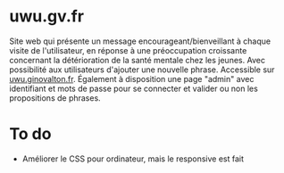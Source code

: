# uwu.gv.fr
Site web qui présente un message encourageant/bienveillant à chaque visite de l'utilisateur, en réponse à une préoccupation croissante concernant la détérioration de la santé mentale chez les jeunes. Avec possibilité aux utilisateurs d'ajouter une nouvelle phrase. Accessible sur [uwu.ginovalton.fr]. Également à disposition une page "admin" avec identifiant et mots de passe pour se connecter et valider ou non les propositions de phrases.

# To do
- Améliorer le CSS pour ordinateur, mais le responsive est fait



[uwu.ginovalton.fr]: https://uwu.ginovalton.fr
